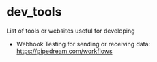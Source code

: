 # dev_tools
List of tools or websites useful for developing

* Webhook Testing for sending or receiving data: https://pipedream.com/workflows
